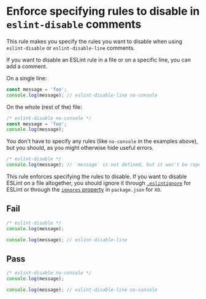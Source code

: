 # Enforce specifying rules to disable in `eslint-disable` comments

This rule makes you specify the rules you want to disable when using `eslint-disable` or `eslint-disable-line` comments.

If you want to disable an ESLint rule in a file or on a specific line, you can add a comment.

On a single line:

```js
const message = 'foo';
console.log(message); // eslint-disable-line no-console
```

On the whole (rest of the) file:

```js
/* eslint-disable no-console */
const message = 'foo';
console.log(message);
```

You don't have to specify any rules (like `no-console` in the examples above), but you should, as you might otherwise hide useful errors.

```js
/* eslint-disable */
console.log(message); // `message` is not defined, but it won't be reported
```

This rule enforces specifying the rules to disable. If you want to disable ESLint on a file altogether, you should ignore it through [`.eslintignore`](http://eslint.org/docs/user-guide/configuring#ignoring-files-and-directories) for ESLint or through the [`ignores` property](https://github.com/sindresorhus/xo#ignores) in `package.json` for `XO`.


## Fail

```js
/* eslint-disable */
console.log(message);

console.log(message); // eslint-disable-line
```


## Pass

```js
/* eslint-disable no-console */
console.log(message);

console.log(message); // eslint-disable-line no-console
```
